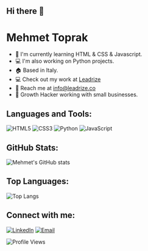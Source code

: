 ## Hi there 👋

# Mehmet Toprak

- 🌱 I'm currently learning HTML & CSS & Javascript.
- 💻 I'm also working on Python projects.
- 🏠 Based in Italy.
- 💻 Check out my work at [Leadrize](https://leadrize.co)
- 📧 Reach me at info@leadrize.co
- 💼 Growth Hacker working with small businesses.

## Languages and Tools:
![HTML5](https://img.shields.io/badge/-HTML5-orange?style=flat-square&logo=html5&logoColor=white)
![CSS3](https://img.shields.io/badge/-CSS3-blue?style=flat-square&logo=css3&logoColor=white)
![Python](https://img.shields.io/badge/-Python-3776AB?style=flat-square&logo=python&logoColor=white)
![JavaScript](https://img.shields.io/badge/-JavaScript-yellow?style=flat-square&logo=javascript&logoColor=white)

## GitHub Stats:
![Mehmet's GitHub stats](https://github-readme-stats.vercel.app/api?username=thesemyaza&show_icons=true&theme=radical)

## Top Languages:
![Top Langs](https://github-readme-stats.vercel.app/api/top-langs/?usernamethesemyaza&layout=compact)

## Connect with me:
[![LinkedIn](https://img.shields.io/badge/-LinkedIn-blue?style=flat-square&logo=linkedin)](https://www.linkedin.com/in/m-toprak34/)
[![Email](https://img.shields.io/badge/-Email-red?style=flat-square&logo=gmail&logoColor=white)](mailto:info@leadrize.co)

![Profile Views](https://komarev.com/ghpvc/?username=thesemyaza)

